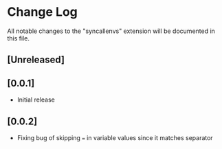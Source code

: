 # Change Log

All notable changes to the "syncallenvs" extension will be documented in this file.

## [Unreleased]

## [0.0.1]
- Initial release

## [0.0.2]
- Fixing bug of skipping `=` in variable values since it matches separator